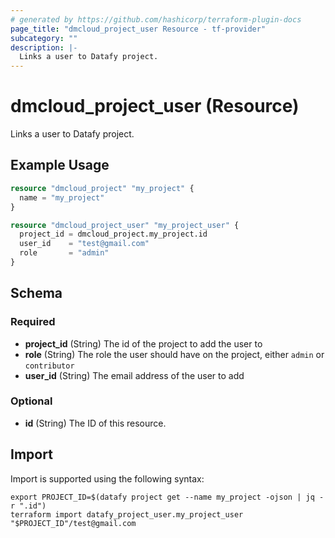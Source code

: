 ```yaml
---
# generated by https://github.com/hashicorp/terraform-plugin-docs
page_title: "dmcloud_project_user Resource - tf-provider"
subcategory: ""
description: |-
  Links a user to Datafy project.
---
```


# dmcloud_project_user (Resource)

Links a user to Datafy project.

## Example Usage

```terraform
resource "dmcloud_project" "my_project" {
  name = "my_project"
}

resource "dmcloud_project_user" "my_project_user" {
  project_id = dmcloud_project.my_project.id
  user_id    = "test@gmail.com"
  role       = "admin"
}
```

<!-- schema generated by tfplugindocs -->
## Schema

### Required

- **project_id** (String) The id of the project to add the user to
- **role** (String) The role the user should have on the project, either `admin` or `contributor`
- **user_id** (String) The email address of the user to add

### Optional

- **id** (String) The ID of this resource.

## Import

Import is supported using the following syntax:

```shell
export PROJECT_ID=$(datafy project get --name my_project -ojson | jq -r ".id")
terraform import datafy_project_user.my_project_user "$PROJECT_ID"/test@gmail.com
```
